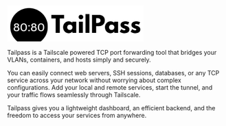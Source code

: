 ![logo](images/tailpass.png)

Tailpass is a Tailscale powered TCP port forwarding tool that bridges your VLANs, containers, and hosts  simply and securely.

You can easily connect web servers, SSH sessions, databases, or any TCP service across your network without worrying about complex configurations.
Add your local and remote services, start the tunnel, and your traffic flows seamlessly through Tailscale.

Tailpass gives you a lightweight dashboard, an efficient backend, and the freedom to access your services from anywhere.
